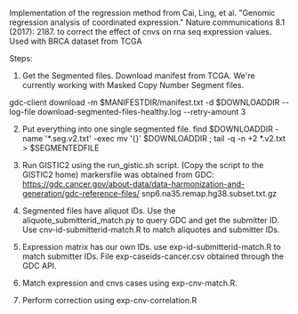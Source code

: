 Implementation of the regression method from Cai, Ling, et al. "Genomic regression analysis of coordinated expression." Nature communications 8.1 (2017): 2187. to correct the effect of cnvs on rna seq expression values. Used with BRCA dataset from TCGA

Steps: 
1. Get the Segmented files. Download manifest from TCGA. We're currently working with Masked Copy Number Segment files. 

gdc-client download -m $MANIFESTDIR/manifest.txt -d $DOWNLOADDIR --log-file download-segmented-files-healthy.log --retry-amount 3

2. Put everything into one single segmented file.
find $DOWNLOADDIR -name '*.seg.v2.txt' -exec mv '{}' $DOWNLOADDIR \;
tail -q -n +2 *.v2.txt > $SEGMENTEDFILE

3. Run GISTIC2 using the run_gistic.sh script. (Copy the script to the GISTIC2 home) 
markersfile was obtained from GDC: https://gdc.cancer.gov/about-data/data-harmonization-and-generation/gdc-reference-files/
snp6.na35.remap.hg38.subset.txt.gz

4. Segmented files have aliquot IDs. Use the aliquote_submitterid_match.py to query GDC and get the submitter ID. Use cnv-id-submitterid-match.R to match aliquotes and submitter IDs.  

5. Expression matrix has our own IDs. use exp-id-submitterid-match.R to match submitter IDs. File exp-caseids-cancer.csv obtained through the GDC API.

6. Match expression and cnvs cases using exp-cnv-match.R. 

7. Perform correction using exp-cnv-correlation.R
